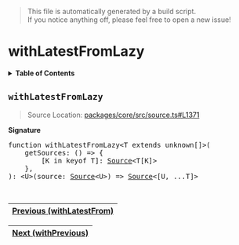 > This file is automatically generated by a build script.<br>If you notice anything off, please feel free to open a new issue!

# withLatestFromLazy

<details><summary><b>Table of Contents</b></summary><br>

1. [<code>withLatestFromLazy</code>](#withLatestFromLazy)</details>

## <a name="withLatestFromLazy"></a><code>withLatestFromLazy</code>

> Source Location: [packages\/core\/src\/source.ts#L1371](..\/..\/packages\/core\/src\/source.ts#L1371)

<b>Signature</b>

<pre>function withLatestFromLazy&lt;T extends unknown[]&gt;(<br>    getSources: () =&gt; {<br>        [K in keyof T]: <a href="../01-api-basics/03-Source.md#Source-Interface">Source</a>&lt;T[K]&gt;<br>    },<br>): &lt;U&gt;(source: <a href="../01-api-basics/03-Source.md#Source-Interface">Source</a>&lt;U&gt;) =&gt; <a href="../01-api-basics/03-Source.md#Source-Interface">Source</a>&lt;[U, ...T]&gt;</pre><br>

| [Previous \(withLatestFrom\)](098-withLatestFrom.md#readme) |
| --- |

<div align="right">

| [Next \(withPrevious\)](100-withPrevious.md#readme) |
| --- |
</div>
